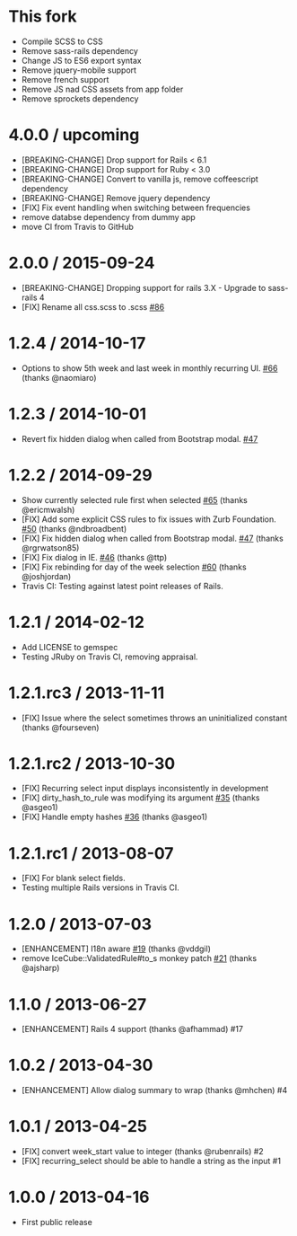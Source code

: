 # This fork

* Compile SCSS to CSS
* Remove sass-rails dependency
* Change JS to ES6 export syntax
* Remove jquery-mobile support
* Remove french support
* Remove JS nad CSS assets from app folder
* Remove sprockets dependency

# 4.0.0 / upcoming

* [BREAKING-CHANGE] Drop support for Rails < 6.1
* [BREAKING-CHANGE] Drop support for Ruby < 3.0
* [BREAKING-CHANGE] Convert to vanilla js, remove coffeescript dependency
* [BREAKING-CHANGE] Remove jquery dependency
* [FIX] Fix event handling when switching between frequencies
* remove databse dependency from dummy app
* move CI from Travis to GitHub

# 2.0.0 / 2015-09-24

* [BREAKING-CHANGE] Dropping support for rails 3.X - Upgrade to sass-rails 4
* [FIX] Rename all css.scss to .scss [#86](https://github.com/GetJobber/recurring_select/pull/86)

# 1.2.4 / 2014-10-17

* Options to show 5th week and last week in monthly recurring UI. [#66](https://github.com/GetJobber/recurring_select/pull/66) (thanks @naomiaro)

# 1.2.3 / 2014-10-01

* Revert fix hidden dialog when called from Bootstrap modal. [#47](https://github.com/GetJobber/recurring_select/pull/47)

# 1.2.2 / 2014-09-29

* Show currently selected rule first when selected [#65](https://github.com/GetJobber/recurring_select/pull/65) (thanks @ericmwalsh)
* [FIX] Add some explicit CSS rules to fix issues with Zurb Foundation. [#50](https://github.com/GetJobber/recurring_select/pull/50) (thanks @ndbroadbent)
* [FIX] Fix hidden dialog when called from Bootstrap modal. [#47](https://github.com/GetJobber/recurring_select/pull/47) (thanks @rgrwatson85)
* [FIX] Fix dialog in IE. [#46](https://github.com/GetJobber/recurring_select/pull/46) (thanks @ttp)
* [FIX] Fix rebinding for day of the week selection [#60](https://github.com/GetJobber/recurring_select/pull/60) (thanks @joshjordan)
* Travis CI: Testing against latest point releases of Rails.

# 1.2.1 / 2014-02-12

* Add LICENSE to gemspec
* Testing JRuby on Travis CI, removing appraisal.

# 1.2.1.rc3 / 2013-11-11

* [FIX] Issue where the select sometimes throws an uninitialized
constant (thanks @fourseven)

# 1.2.1.rc2 / 2013-10-30

* [FIX] Recurring select input displays inconsistently in development
* [FIX] dirty_hash_to_rule was modifying its argument [#35](https://github.com/GetJobber/recurring_select/pull/35) (thanks @asgeo1)
* [FIX] Handle empty hashes [#36](https://github.com/GetJobber/recurring_select/pull/36) (thanks @asgeo1)

# 1.2.1.rc1 / 2013-08-07

* [FIX] For blank select fields.
* Testing multiple Rails versions in Travis CI.

# 1.2.0 / 2013-07-03

* [ENHANCEMENT] I18n aware [#19](https://github.com/GetJobber/recurring_select/pull/19) (thanks @vddgil)
* remove IceCube::ValidatedRule#to_s monkey patch [#21](https://github.com/GetJobber/recurring_select/pull/21) (thanks @ajsharp)

# 1.1.0 / 2013-06-27

* [ENHANCEMENT] Rails 4 support (thanks @afhammad) #17

# 1.0.2 / 2013-04-30

* [ENHANCEMENT] Allow dialog summary to wrap (thanks @mhchen) #4

# 1.0.1 / 2013-04-25

* [FIX] convert week_start value to integer (thanks @rubenrails) #2
* [FIX] recurring_select should be able to handle a string as the input #1

# 1.0.0 / 2013-04-16

* First public release
